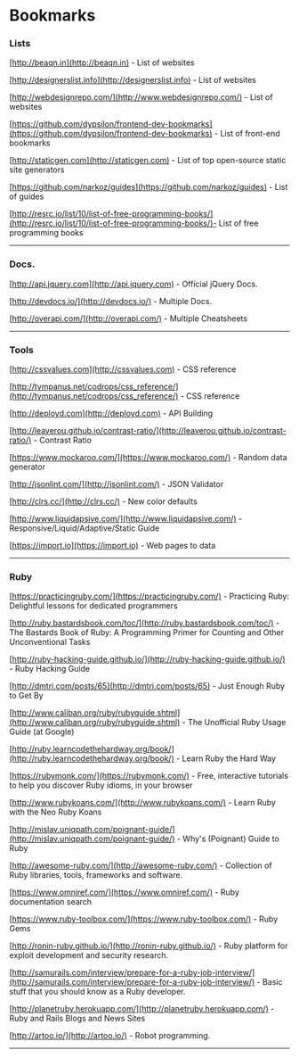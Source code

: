 # Bookmarks
### Lists
[http://beaqn.in](http://beaqn.in) - List of websites

[http://designerslist.info](http://designerslist.info) - List of websites

[http://webdesignrepo.com/](http://www.webdesignrepo.com/) - List of websites

[https://github.com/dypsilon/frontend-dev-bookmarks](https://github.com/dypsilon/frontend-dev-bookmarks) - List of front-end bookmarks

[http://staticgen.com](http://staticgen.com) - List of top open-source static site generators

[https://github.com/narkoz/guides](https://github.com/narkoz/guides) - List of guides

[http://resrc.io/list/10/list-of-free-programming-books/](http://resrc.io/list/10/list-of-free-programming-books/)- List of free programming books

---

### Docs.
[http://api.jquery.com](http://api.jquery.com) - Official jQuery Docs.

[http://devdocs.io/](http://devdocs.io/) - Multiple Docs.

[http://overapi.com/](http://overapi.com/) - Multiple Cheatsheets

---


### Tools

[http://cssvalues.com](http://cssvalues.com) - CSS reference

[http://tympanus.net/codrops/css_reference/](http://tympanus.net/codrops/css_reference/) - CSS reference

[http://deployd.com](http://deployd.com) - API Building

[http://leaverou.github.io/contrast-ratio/](http://leaverou.github.io/contrast-ratio/) - Contrast Ratio

[https://www.mockaroo.com/](https://www.mockaroo.com/) - Random data generator

[http://jsonlint.com/](http://jsonlint.com/) - JSON Validator

[http://clrs.cc/](http://clrs.cc/) - New color defaults

[http://www.liquidapsive.com/](http://www.liquidapsive.com/) - Responsive/Liquid/Adaptive/Static Guide

[https://import.io](https://import.io) - Web pages to data

---


### Ruby

[https://practicingruby.com/](https://practicingruby.com/) - Practicing Ruby: Delightful lessons for dedicated programmers

[http://ruby.bastardsbook.com/toc/](http://ruby.bastardsbook.com/toc/) - The Bastards Book of Ruby: A Programming Primer for Counting and Other Unconventional Tasks

[http://ruby-hacking-guide.github.io/](http://ruby-hacking-guide.github.io/) - Ruby Hacking Guide

[http://dmtri.com/posts/65](http://dmtri.com/posts/65) - Just Enough Ruby to Get By

[http://www.caliban.org/ruby/rubyguide.shtml](http://www.caliban.org/ruby/rubyguide.shtml) - The Unofficial Ruby Usage Guide (at Google)

[http://ruby.learncodethehardway.org/book/](http://ruby.learncodethehardway.org/book/) - Learn Ruby the Hard Way

[https://rubymonk.com/](https://rubymonk.com/) - Free, interactive tutorials to help you discover Ruby idioms, in your browser

[http://www.rubykoans.com/](http://www.rubykoans.com/) - Learn Ruby with the Neo Ruby Koans

[http://mislav.uniqpath.com/poignant-guide/](http://mislav.uniqpath.com/poignant-guide/) - Why's (Poignant) Guide to Ruby

[http://awesome-ruby.com/](http://awesome-ruby.com/) - Collection of Ruby libraries, tools, frameworks and software.

[https://www.omniref.com/](https://www.omniref.com/) - Ruby documentation search

[https://www.ruby-toolbox.com/](https://www.ruby-toolbox.com/) - Ruby Gems

[http://ronin-ruby.github.io/](http://ronin-ruby.github.io/) - Ruby platform for exploit development and security research.

[http://samurails.com/interview/prepare-for-a-ruby-job-interview/](http://samurails.com/interview/prepare-for-a-ruby-job-interview/) - Basic stuff that you should know as a Ruby developer.

[http://planetruby.herokuapp.com/](http://planetruby.herokuapp.com/) - Ruby and Rails Blogs and News Sites

[http://artoo.io/](http://artoo.io/) - Robot programming.


---

